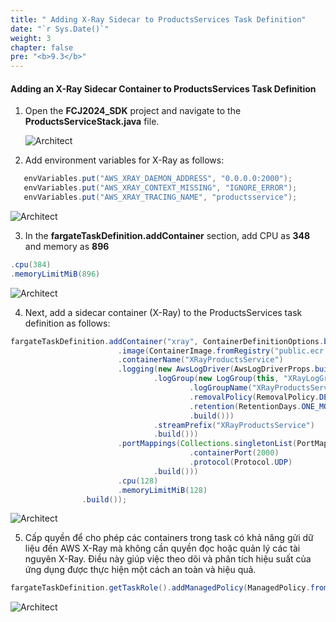```yaml
---
title: " Adding X-Ray Sidecar to ProductsServices Task Definition"
date: "`r Sys.Date()`"
weight: 3
chapter: false
pre: "<b>9.3</b>"
---
```


#### Adding an X-Ray Sidecar Container to ProductsServices Task Definition

1. Open the **FCJ2024_SDK** project and navigate to the **ProductsServiceStack.java** file.

   ![Architect](/images/9/addsidecar/01.png/?featherlight=false&width=60pc)

2. Add environment variables for X-Ray as follows:

```java
   envVariables.put("AWS_XRAY_DAEMON_ADDRESS", "0.0.0.0:2000");
   envVariables.put("AWS_XRAY_CONTEXT_MISSING", "IGNORE_ERROR");
   envVariables.put("AWS_XRAY_TRACING_NAME", "productsservice");
```

![Architect](/images/9/addsidecar/02.png/?featherlight=false&width=60pc)

3. In the **fargateTaskDefinition.addContainer** section, add CPU as **348** and memory as **896**

```java
.cpu(384)
.memoryLimitMiB(896)

```

![Architect](/images/9/addsidecar/03.png/?featherlight=false&width=60pc)

4. Next, add a sidecar container (X-Ray) to the ProductsServices task definition as follows:

```java
fargateTaskDefinition.addContainer("xray", ContainerDefinitionOptions.builder()
                        .image(ContainerImage.fromRegistry("public.ecr.aws/xray/aws-xray-daemon:latest"))
                        .containerName("XRayProductsService")
                        .logging(new AwsLogDriver(AwsLogDriverProps.builder()
                                .logGroup(new LogGroup(this, "XRayLogGroup", LogGroupProps.builder()
                                        .logGroupName("XRayProductsService")
                                        .removalPolicy(RemovalPolicy.DESTROY)
                                        .retention(RetentionDays.ONE_MONTH)
                                        .build()))
                                .streamPrefix("XRayProductsService")
                                .build()))
                        .portMappings(Collections.singletonList(PortMapping.builder()
                                        .containerPort(2000)
                                        .protocol(Protocol.UDP)
                                .build()))
                        .cpu(128)
                        .memoryLimitMiB(128)
                .build());
```
![Architect](/images/9/addsidecar/04.png/?featherlight=false&width=60pc)

5. Cấp quyền để cho phép các containers trong task có khả năng gửi dữ liệu đến AWS X-Ray mà không cần quyền đọc hoặc quản lý các tài nguyên X-Ray. Điều này giúp việc theo dõi và phân tích hiệu suất của ứng dụng được thực hiện một cách an toàn và hiệu quả.
   
```java
fargateTaskDefinition.getTaskRole().addManagedPolicy(ManagedPolicy.fromAwsManagedPolicyName("AWSXrayWriteOnlyAccess"));
```

![Architect](/images/9/addsidecar/05.png/?featherlight=false&width=60pc)
